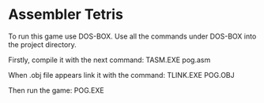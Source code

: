 # Assembler Tetris
To run this game use DOS-BOX. Use all the commands under DOS-BOX into the project directory.

Firstly, compile it with the next command:
    TASM.EXE pog.asm
	
When .obj file appears link it with the command:
    TLINK.EXE POG.OBJ
	
Then run the game:
    POG.EXE
